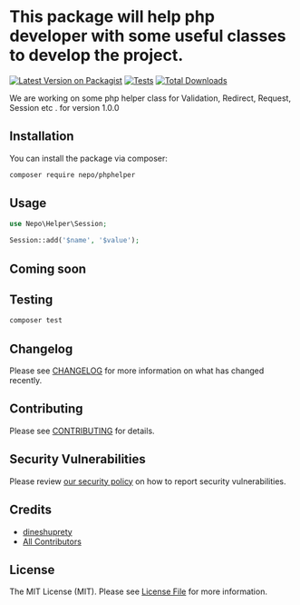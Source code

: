 
# This package will help php developer with some useful classes to develop the project.

[![Latest Version on Packagist](https://img.shields.io/packagist/v/nepo/phphelper.svg?style=flat-square)](https://packagist.org/packages/nepo/phphelper)
[![Tests](https://github.com/nepo/phphelper/actions/workflows/run-tests.yml/badge.svg?branch=main)](https://github.com/nepo/phphelper/actions/workflows/run-tests.yml)
[![Total Downloads](https://img.shields.io/packagist/dt/nepo/phphelper.svg?style=flat-square)](https://packagist.org/packages/nepo/phphelper)

We are working on some php helper class for Validation, Redirect, Request, Session etc . for version 1.0.0

## Installation

You can install the package via composer:

```bash
composer require nepo/phphelper
```

## Usage

```php
use Nepo\Helper\Session;

Session::add('$name', '$value');

```
## Coming soon

## Testing

```bash
composer test
```

## Changelog

Please see [CHANGELOG](CHANGELOG.md) for more information on what has changed recently.

## Contributing

Please see [CONTRIBUTING](https://github.com/spatie/.github/blob/main/CONTRIBUTING.md) for details.

## Security Vulnerabilities

Please review [our security policy](../../security/policy) on how to report security vulnerabilities.

## Credits

- [dineshuprety](https://github.com/dineshuprety)
- [All Contributors](../../contributors)

## License

The MIT License (MIT). Please see [License File](LICENSE.md) for more information.
